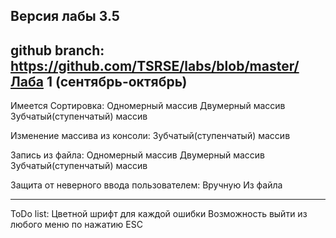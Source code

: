 Версия лабы 3.5
----------------------------------------------------------------------------------
github branch: https://github.com/TSRSE/labs/blob/master/Лаба 1 (сентябрь-октябрь)
----------------------------------------------------------------------------------
Имеется
Сортировка:
	Одномерный массив
	Двумерный массив
	Зубчатый(ступенчатый) массив

Изменение массива из консоли:
	Зубчатый(ступенчатый) массив

Запись из файла:
	Одномерный массив
	Двумерный массив
	Зубчатый(ступенчатый) массив

Защита от неверного ввода пользователем:
	Вручную
	Из файла
	
----------------------------------------------------------------------------------
ToDo list:
	Цветной шрифт для каждой ошибки
	Возможность выйти из любого меню по нажатию ESC
